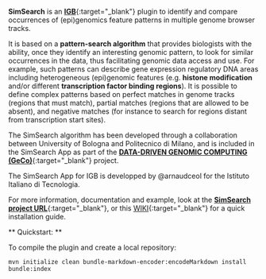 
**SimSearch** is an [**IGB**](http://bioviz.org/igb/){:target="_blank"} plugin to identify and compare occurrences of (epi)genomics feature patterns in multiple genome browser tracks. 

It is based on a **pattern-search algorithm** that provides biologists   with   the   ability,   once   they   identify   an   interesting genomic  pattern,  to  look  for  similar  occurrences  in  the  data,  thus
facilitating   genomic   data   access   and   use.   For   example,   such patterns   can   describe   gene   expression   regulatory   DNA   areas including   heterogeneous   (epi)genomic   features   (e.g.   **histone modification** and/or different **transcription factor binding regions**). It is possible to define complex patterns based on perfect matches in  genome  tracks  (regions  that  must  match),  partial  matches (regions that are allowed to be absent), and negative matches (for instance  to  search  for  regions  distant  from  transcription  start sites).

The SimSearch algorithm has been developed through a collaboration between University of Bologna and Politecnico di Milano, and is included in the SimSearch App as part of the [**DATA-DRIVEN GENOMIC COMPUTING
(GeCo)**](http://www.bioinformatics.deib.polimi.it/geco/){:target="_blank"} project.

The SimSearch App for IGB is developped by @arnaudceol for the Istituto Italiano di Tecnologia.

For more information, documentation and example, look at the [**SimSearch project URL**](https://deib-geco.github.io/simsearch/){:target="_blank"}, or this [WIKI](https://github.com/DEIB-GECO/simsearch/wiki){:target="_blank"} for a quick installation guide. 


** Quickstart: **

To compile the plugin and create a local repository:

`mvn initialize clean bundle-markdown-encoder:encodeMarkdown install bundle:index`

